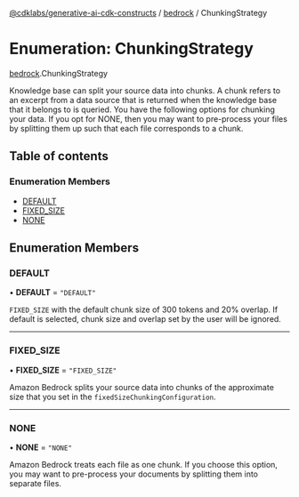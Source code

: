 [@cdklabs/generative-ai-cdk-constructs](../README.md) / [bedrock](../modules/bedrock.md) / ChunkingStrategy

# Enumeration: ChunkingStrategy

[bedrock](../modules/bedrock.md).ChunkingStrategy

Knowledge base can split your source data into chunks. A chunk refers to an
excerpt from a data source that is returned when the knowledge base that it
belongs to is queried. You have the following options for chunking your
data. If you opt for NONE, then you may want to pre-process your files by
splitting them up such that each file corresponds to a chunk.

## Table of contents

### Enumeration Members

- [DEFAULT](bedrock.ChunkingStrategy.md#default)
- [FIXED\_SIZE](bedrock.ChunkingStrategy.md#fixed_size)
- [NONE](bedrock.ChunkingStrategy.md#none)

## Enumeration Members

### DEFAULT

• **DEFAULT** = ``"DEFAULT"``

`FIXED_SIZE` with the default chunk size of 300 tokens and 20% overlap.
If default is selected, chunk size and overlap set by the user will be
ignored.

___

### FIXED\_SIZE

• **FIXED\_SIZE** = ``"FIXED_SIZE"``

Amazon Bedrock splits your source data into chunks of the approximate size
that you set in the `fixedSizeChunkingConfiguration`.

___

### NONE

• **NONE** = ``"NONE"``

Amazon Bedrock treats each file as one chunk. If you choose this option,
you may want to pre-process your documents by splitting them into separate
files.
